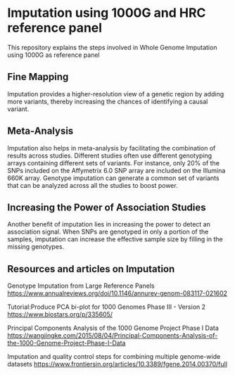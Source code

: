 # Imputation using 1000G and HRC reference panel

This repository explains the steps involved in Whole Genome Imputation using 1000G as reference panel

## Fine Mapping
Imputation provides a higher-resolution view of a genetic region by adding more variants, thereby increasing the chances of identifying a causal variant.

## Meta-Analysis
Imputation also helps in meta-analysis by facilitating the combination of results across studies. Different studies often use different genotyping arrays containing different sets of variants. For instance, only 20% of the SNPs included on the Affymetrix 6.0 SNP array are included on the Illumina 660K array. Genotype imputation can generate a common set of variants that can be analyzed across all the studies to boost power. 

## Increasing the Power of Association Studies
Another benefit of imputation lies in increasing the power to detect an association signal. When SNPs are genotyped in only a portion of the samples, imputation can increase the effective sample size by filling in the missing genotypes.


## Resources and articles on Imputation
Genotype Imputation from Large Reference Panels
https://www.annualreviews.org/doi/10.1146/annurev-genom-083117-021602

Tutorial:Produce PCA bi-plot for 1000 Genomes Phase III - Version 2
https://www.biostars.org/p/335605/

Principal Components Analysis of the 1000 Genome Project Phase I Data
https://wangjingke.com/2015/08/04/Principal-Components-Analysis-of-the-1000-Genome-Project-Phase-I-Data

Imputation and quality control steps for combining multiple genome-wide datasets
https://www.frontiersin.org/articles/10.3389/fgene.2014.00370/full




